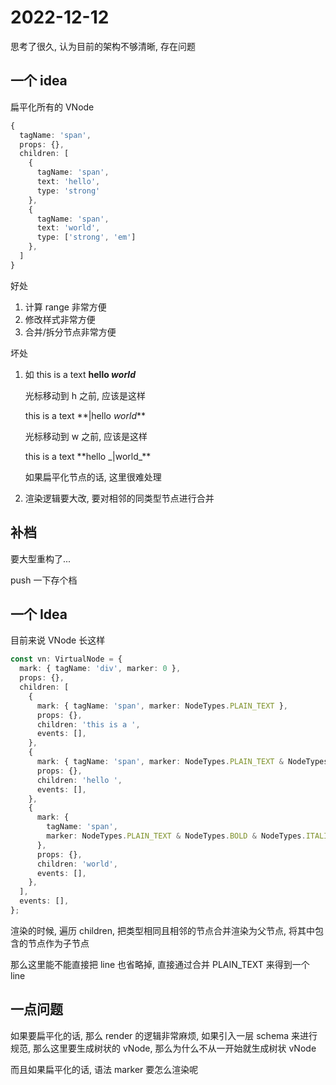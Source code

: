 # 2022-12-12

思考了很久, 认为目前的架构不够清晰, 存在问题

## 一个 idea

扁平化所有的 VNode

```typescript
{
  tagName: 'span',
  props: {},
  children: [
    {
      tagName: 'span',
      text: 'hello',
      type: 'strong'
    },
    {
      tagName: 'span',
      text: 'world',
      type: ['strong', 'em']
    },
  ]
}
```

好处

1. 计算 range 非常方便
2. 修改样式非常方便
3. 合并/拆分节点非常方便

坏处

1. 如
   this is a text **hello _world_**

   光标移动到 h 之前, 应该是这样

   this is a text \*\*|hello _world_\*\*

   光标移动到 w 之前, 应该是这样

   this is a text \*\*hello \_|world\_\*\*

   如果扁平化节点的话, 这里很难处理

1. 渲染逻辑要大改, 要对相邻的同类型节点进行合并

## 补档

要大型重构了...

push 一下存个档

## 一个 Idea

目前来说 VNode 长这样

```typescript
const vn: VirtualNode = {
  mark: { tagName: 'div', marker: 0 },
  props: {},
  children: [
    {
      mark: { tagName: 'span', marker: NodeTypes.PLAIN_TEXT },
      props: {},
      children: 'this is a ',
      events: [],
    },
    {
      mark: { tagName: 'span', marker: NodeTypes.PLAIN_TEXT & NodeTypes.BOLD },
      props: {},
      children: 'hello ',
      events: [],
    },
    {
      mark: {
        tagName: 'span',
        marker: NodeTypes.PLAIN_TEXT & NodeTypes.BOLD & NodeTypes.ITALIC,
      },
      props: {},
      children: 'world',
      events: [],
    },
  ],
  events: [],
};
```

渲染的时候, 遍历 children, 把类型相同且相邻的节点合并渲染为父节点, 将其中包含的节点作为子节点

那么这里能不能直接把 line 也省略掉, 直接通过合并 PLAIN_TEXT 来得到一个 line

## 一点问题

如果要扁平化的话, 那么 render 的逻辑非常麻烦, 如果引入一层 schema 来进行规范, 那么这里要生成树状的 vNode, 那么为什么不从一开始就生成树状 vNode

而且如果扁平化的话, 语法 marker 要怎么渲染呢
